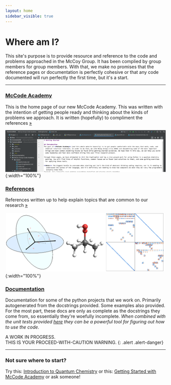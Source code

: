 ```yaml
---
layout: home
sidebar_visible: true
---
```


# Where am I?

This site's purpose is to provide resource and reference to the code and problems approached in the McCoy Group. It has been complied by group members for group members. With that, we make no promises that the reference pages or documentation is perfectly cohesive or that any code documented will run perfectly the first time, but it's a start.

---

### [McCode Academy](McCoy%20Group%20Code%20Academy)

This is the home page of our new McCode Academy.
This was written with the intention of getting people ready and thinking about the kinds of problems we approach.
It is written (hopefully) to compliment the references [»](McCoy%20Group%20Code%20Academy)

![mccode banner](img/mccode_academy.png){:width="100%"}

### [References](References)

References written up to help explain topics that are common to our research [»](References)

![refs banner](img/references_banner.png){:width="100%"}

### [Documentation](Documentation)

Documentation for some of the python projects that we work on. Primarily
 autogenerated from the docstrings provided. Some examples also provided.
For the most part, these docs are only as complete as the docstrings they come
 from, so essentially they're woefully incomplete.
*When combined with the unit tests provided [here](https://github.com/McCoyGroup/References/Tests)
they can be a powerful tool for figuring out how to use the code.*

A WORK IN PROGRESS.<br/>
THIS IS YOUR PROCEED-WITH-CAUTION WARNING.
{: .alert .alert-danger}

---

### Not sure where to start?
Try this: [Introduction to Quantum Chemistry](https://mccoygroup.github.io/References/References/Intro%20To%20Quantum/)
or this: [Getting Started with McCode Academy](https://mccoygroup.github.io/References/McCoy%20Group%20Code%20Academy/GettingStarted/)
or ask someone!
